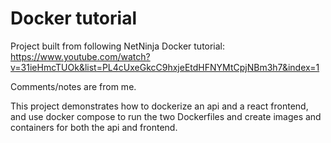 # Docker tutorial

Project built from following NetNinja Docker tutorial: https://www.youtube.com/watch?v=31ieHmcTUOk&list=PL4cUxeGkcC9hxjeEtdHFNYMtCpjNBm3h7&index=1

Comments/notes are from me.

This project demonstrates how to dockerize an api and a react frontend, and use docker compose to run the two Dockerfiles and create images and containers for both the api and frontend.
